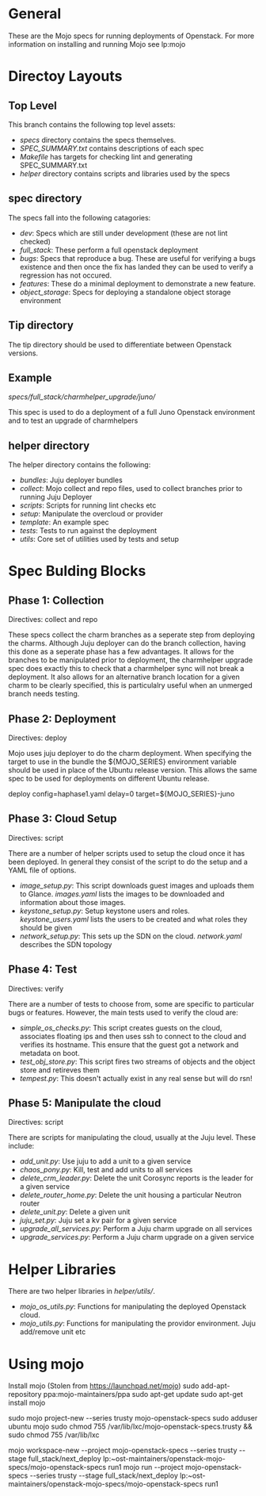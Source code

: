 General
=======

These are the Mojo specs for running deployments of Openstack. For more
information on installing and running Mojo see lp:mojo

Directoy Layouts
================

Top Level
---------

This branch contains the following top level assets:

* *specs* directory contains the specs themselves.
* *SPEC\_SUMMARY.txt* contains descriptions of each spec
* *Makefile* has targets for checking lint and generating SPEC\_SUMMARY.txt
* *helper* directory contains scripts and libraries used by the specs

spec directory
--------------

The specs fall into the following catagories:

* *dev*: Specs which are still under development (these are not lint checked)
* *full\_stack*: These perform a full openstack deployment
* *bugs*: Specs that reproduce a bug. These are useful for verifying a bugs
  existence and then once the fix has landed they can be used to verify a
  regression has not occured.
* *features*: These do a minimal deployment to demonstrate a new feature.
* *object\_storage*: Specs for deploying a standalone object storage environment

Tip directory
-------------

The tip directory should be used to differentiate between Openstack versions.

Example
-------

*specs/full_stack/charmhelper_upgrade/juno/*

This spec is used to do a deployment of a full Juno Openstack environment and
to test an upgrade of charmhelpers

helper directory
----------------

The helper directory contains the following:

* *bundles*: Juju deployer bundles
* *collect*: Mojo collect and repo files, used to collect branches prior to
           running Juju Deployer
* *scripts*: Scripts for running lint checks etc
* *setup*: Manipulate the overcloud or provider
* *template*: An example spec
* *tests*: Tests to run against the deployment
* *utils*: Core set of utilities used by tests and setup

Spec Bulding Blocks
===================

Phase 1: Collection
-------------------

Directives: collect and repo

These specs collect the charm branches as a seperate step from deploying the
charms. Although Juju deployer can do the branch collection, having this done
as a seperate phase has a few advantages. It allows for the branches to be
manipulated prior to deployment, the charmhelper upgrade spec does exactly this
to check that a charmhelper sync will not break a deployment. It also allows
for an alternative branch location for a given charm to be clearly specified,
this is particulalry useful when an unmerged branch needs testing.

Phase 2: Deployment
-------------------

Directives: deploy

Mojo uses juju deployer to do the charm deployment. When specifying the target
to use in the bundle the ${MOJO\_SERIES} environment variable should be used in
place of the Ubuntu release version. This allows the same spec to be used for
deployments on different Ubuntu release.

deploy config=haphase1.yaml delay=0 target=${MOJO\_SERIES}-juno

Phase 3: Cloud Setup
--------------------

Directives: script

There are a number of helper scripts used to setup the cloud once it has been
deployed. In general they consist of the script to do the setup and a YAML file
of options.

* *image\_setup.py*: This script downloads guest images and uploads them to
                  Glance. *images.yaml* lists the images to be downloaded and
		  information about those images.
* *keystone\_setup.py*: Setup keystone users and roles. *keystone_users.yaml*
                     lists the users to be created and what roles they should
		     be given
* *network\_setup.py*: This sets up the SDN on the cloud. *network.yaml* describes
                    the SDN topology

Phase 4: Test
-------------

Directives: verify

There are a number of tests to choose from, some are specific to particular
bugs or features. However, the main tests used to verify the cloud are:

* *simple\_os\_checks.py*: This script creates guests on the cloud, associates
                           floating ips and then uses ssh to connect to the
			   cloud and verifies its hostname. This ensure that
			   the guest got a network and metadata on boot.
* *test\_obj\_store.py*: This script fires two streams of objects and the
                         object store and retireves them
* *tempest.py*: This doesn't actually exist in any real sense but will do rsn!

Phase 5: Manipulate the cloud
-----------------------------

Directives: script

There are scripts for manipulating the cloud, usually at the Juju level. These
include:

* *add_unit.py*: Use juju to add a unit to a given service
* *chaos_pony.py*: Kill, test and add units to all services
* *delete_crm_leader.py*: Delete the unit Corosync reports is the leader for a
                          given service
* *delete_router_home.py*: Delete the unit housing a particular Neutron router
* *delete_unit.py*: Delete a given unit
* *juju_set.py*: Juju set a kv pair for a given service
* *upgrade_all_services.py*: Perform a Juju charm upgrade on all services
* *upgrade_services.py*: Perform a Juju charm upgrade on a given service

Helper Libraries
================

There are two helper libraries in *helper/utils/*.

* *mojo_os_utils.py*: Functions for manipulating the deployed Openstack cloud.
* *mojo_utils.py*: Functions for manipulating the providor environment. Juju
                   add/remove unit etc

Using mojo
==========

Install mojo (Stolen from https://launchpad.net/mojo)
sudo add-apt-repository ppa:mojo-maintainers/ppa
sudo apt-get update
sudo apt-get install mojo

sudo mojo project-new --series trusty mojo-openstack-specs
sudo adduser ubuntu mojo
sudo chmod 755 /var/lib/lxc/mojo-openstack-specs.trusty && sudo chmod 755 /var/lib/lxc

mojo workspace-new --project mojo-openstack-specs --series trusty --stage full_stack/next_deploy lp:~ost-maintainers/openstack-mojo-specs/mojo-openstack-specs run1
mojo run --project mojo-openstack-specs --series trusty --stage full_stack/next_deploy lp:~ost-maintainers/openstack-mojo-specs/mojo-openstack-specs run1
